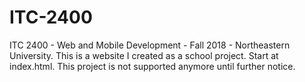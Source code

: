 # ITC-2400
ITC 2400 - Web and Mobile Development - Fall 2018 - Northeastern University.
This is a website I created as a school project. 
Start at index.html. This project is not supported anymore until further notice. 
